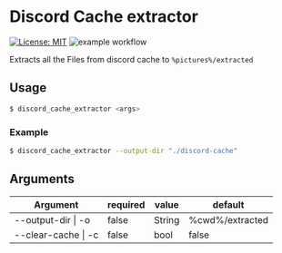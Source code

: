 # Discord Cache extractor
[![License: MIT](https://img.shields.io/badge/License-MIT-yellow.svg)](https://opensource.org/licenses/MIT)
![example workflow](https://github.com/Kiramily/Discord-Cache-Extractor/actions/workflows/build.yml/badge.svg)

Extracts all the Files from discord cache to `%pictures%/extracted`


## Usage
```bash
$ discord_cache_extractor <args>
```

### Example 
```bash
$ discord_cache_extractor --output-dir "./discord-cache"
```

## Arguments
| Argument           | required | value  | default         |
|--------------------|----------|--------|-----------------|
| --output-dir \| -o | false    | String | %cwd%/extracted |
| --clear-cache \| -c| false	| bool   | false		   |
